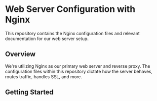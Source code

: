 # Web Server Configuration with Nginx

This repository contains the Nginx configuration files and relevant documentation for our web server setup.

## Overview

We're utilizing Nginx as our primary web server and reverse proxy. The configuration files within this repository dictate how the server behaves, routes traffic, handles SSL, and more.

## Getting Started
